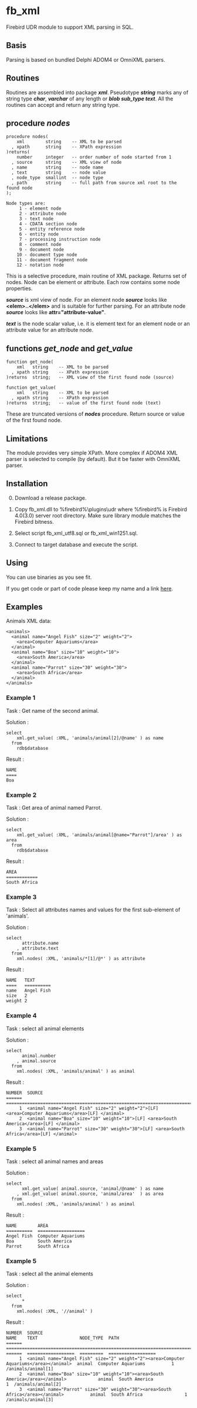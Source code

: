 # fb_xml
Firebird UDR module to support XML parsing in SQL.

## Basis

Parsing is based on bundled Delphi ADOM4 or OmniXML parsers.

## Routines

Routines are assembled into package ***xml***. Pseudotype ***string*** marks any of string type ***char***, ***varchar*** of any length or ***blob sub_type text***. All the routines can accept and return any string type.

## procedure *nodes*

    procedure nodes(
        xml        string    -- XML to be parsed
      , xpath      string    -- XPath expression
    )returns(
        number     integer   -- order number of node started from 1
      , source     string    -- XML view of node
      , name       string    -- node name
      , text       string    -- node value
      , node_type  smallint  -- node type
      , path       string    -- full path from source xml root to the found node
    );

    Node types are:
		 1 - element node
		 2 - attribute node
		 3 - text node
		 4 - CDATA section node
		 5 - entity reference node
		 6 - entity node
		 7 - processing instruction node
		 8 - comment node
		 9 - document node
		10 - document type node
		11 - document fragment node
		12 - notation node


This is а selective procedure, main routine of XML package. Returns set of nodes. Node can be element or attribute. Each row contains some node properties.

***source*** is xml view of node. For an element node ***source*** looks like **\<elem\>..\</elem\>** and is suitable for further parsing. For an attribute node ***source*** looks like **attr="attribute-value"**.  

***text*** is the node scalar value, i.e. it is element text for an element node or an attribute value for an attribute node.


## functions *get_node* and *get_value*

    function get_node(
        xml   string    -- XML to be parsed
      , xpath string    -- XPath expression
    )returns  string;   -- XML view of the first found node (source)

    function get_value(
        xml   string    -- XML to be parsed
      , xpath string    -- XPath expression
    )returns  string;   -- value of the first found node (text)

These are truncated versions of ***nodes*** procedure. Return source or value of the first found node.

## Limitations

The module provides very simple XPath. More complex if ADOM4 XML parser is selected to compile (by default). But it be faster with OmniXML parser.

## Installation

0. Download a release package.

1. Copy fb_xml.dll to %firebird%\plugins\udr
   where %firebird% is Firebird 4.0(3.0) server root directory.
   Make sure library module matches the Firebird bitness.

2. Select script fb_xml_utf8.sql or fb_xml_win1251.sql.

3. Connect to target database and execute the script.


## Using

You can use binaries as you see fit.

If you get code or part of code please keep my name and a link [here](https://github.com/shalamyansky/fb_xml).   


## Examples

Animals XML data:

	<animals>
	  <animal name="Angel Fish" size="2" weight="2">
	    <area>Computer Aquariums</area>
	  </animal>
	  <animal name="Boa" size="10" weight="10">
	    <area>South America</area>
	  </animal>
	  <animal name="Parrot" size="30" weight="30">
	    <area>South Africa</area>
	  </animal>
	</animals>


### Example 1

Task : Get name of the second animal.

Solution :

    select
        xml.get_value( :XML, 'animals/animal[2]/@name' ) as name
      from
        rdb$database

Result :

    NAME
    ====
    Boa

### Example 2

Task : Get area of animal named Parrot.

Solution :

    select
        xml.get_value( :XML, 'animals/animal[@name="Parrot"]/area' ) as area
      from
        rdb$database

Result :

    AREA
    ============
    South Africa


### Example 3

Task : Select all attributes names and values for the first sub-element of 'animals'. 

Solution :

    select
          attribute.name
        , attribute.text
      from
        xml.nodes( :XML, 'animals/*[1]/@*' ) as attribute

Result :

    NAME   TEXT
    ====   ==========
    name   Angel Fish
    size   2
    weight 2

### Example 4

Task : select all animal elements

Solution :  

    select
          animal.number
        , animal.source
      from
        xml.nodes( :XML, 'animals/animal' ) as animal

Result :

    NUMBER  SOURCE
    ======  ================================================================================================
         1	<animal name="Angel Fish" size="2" weight="2">[LF] <area>Computer Aquariums</area>[LF] </animal>
         2	<animal name="Boa" size="10" weight="10">[LF] <area>South America</area>[LF] </animal>
         3  <animal name="Parrot" size="30" weight="30">[LF] <area>South Africa</area>[LF] </animal>

### Example 5

Task : select all animal names and areas

Solution :  

    select
          xml.get_value( animal.source, 'animal/@name' ) as name
        , xml.get_value( animal.source, 'animal/area'  ) as area
      from
        xml.nodes( :XML, 'animals/animal' ) as animal

Result :

    NAME        AREA
    ==========  ==================
    Angel Fish  Computer Aquariums
    Boa         South America
    Parrot      South Africa

### Example 5

Task : select all the animal elements

Solution :  
	
	select
		  *
	  from
	    xml.nodes( :XML, '//animal' )

Result :

	NUMBER  SOURCE                                                                                  NAME    TEXT                NODE_TYPE  PATH
	======  ======================================================================================  ======  ==================  =========  ==================
	     1  <animal name="Angel Fish" size="2" weight="2"><area>Computer Aquariums</area></animal>  animal  Computer Aquariums          1  /animals/animal[1]
	     2  <animal name="Boa" size="10" weight="10"><area>South America</area></animal>            animal  South America               1  /animals/animal[2]
	     3  <animal name="Parrot" size="30" weight="30"><area>South Africa</area></animal>          animal  South Africa                1  /animals/animal[3]
